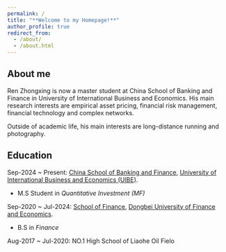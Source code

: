 ```yaml
---
permalink: /
title: "**Welcome to my Homepage!**"
author_profile: true
redirect_from: 
  - /about/
  - /about.html
---
```


About me
---
Ren Zhongxing is now a master student at China School of Banking and Finance in University of International Business and Economics. His main research interests are empirical asset pricing, financial risk management, financial technology and complex networks.

Outside of academic life, his main interests are long-distance running and photography.

Education
---
Sep-2024 ~ Present: [China School of Banking and Finance](https://sbf.uibe.edu.cn/), [University of International Business and Economics (UIBE)](https://www.uibe.edu.cn/).

* M.S Student in _Quantitative Investment (MF)_

Sep-2020 ~ Jul-2024: [School of Finance](https://www.dufe.edu.cn/building/), [Dongbei University of Finance and Economics](https://www.dufe.edu.cn/).

* B.S in _Finance_

Aug-2017 ~ Jul-2020: NO.1 High School of Liaohe Oil Fielo


